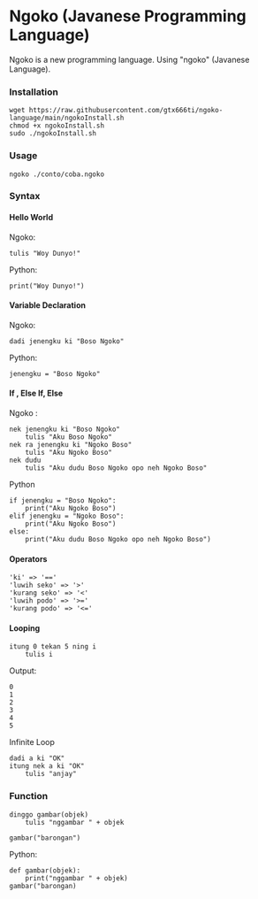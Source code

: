 # Ngoko (Javanese Programming Language)
Ngoko is a new programming language. Using "ngoko" (Javanese Language).
### Installation
```
wget https://raw.githubusercontent.com/gtx666ti/ngoko-language/main/ngokoInstall.sh
chmod +x ngokoInstall.sh
sudo ./ngokoInstall.sh
```
### Usage
```
ngoko ./conto/coba.ngoko
```
### Syntax
#### Hello World
Ngoko:
```
tulis "Woy Dunyo!"
```
Python: 
```
print("Woy Dunyo!")
```
#### Variable Declaration
Ngoko:
```
dadi jenengku ki "Boso Ngoko"
```
Python:
``` 
jenengku = "Boso Ngoko"
```
#### If , Else If, Else
Ngoko :
```
nek jenengku ki "Boso Ngoko"
    tulis "Aku Boso Ngoko"
nek ra jenengku ki "Ngoko Boso"
    tulis "Aku Ngoko Boso"
nek dudu
    tulis "Aku dudu Boso Ngoko opo neh Ngoko Boso"
```
Python
```
if jenengku = "Boso Ngoko":
    print("Aku Ngoko Boso")
elif jenengku = "Ngoko Boso":
    print("Aku Ngoko Boso")
else:
    print("Aku dudu Boso Ngoko opo neh Ngoko Boso")
```
#### Operators
```
'ki' => '=='
'luwih seko' => '>'
'kurang seko' => '<'
'luwih podo' => '>='
'kurang podo' => '<='
```
#### Looping
```
itung 0 tekan 5 ning i
    tulis i
```
Output:
```
0
1
2
3
4
5
```
Infinite Loop
```
dadi a ki "OK"
itung nek a ki "OK"
    tulis "anjay"
```
### Function
```
dinggo gambar(objek)
    tulis "nggambar " + objek

gambar("barongan") 
```
Python:
```
def gambar(objek):
    print("nggambar " + objek)
gambar("barongan)
```
